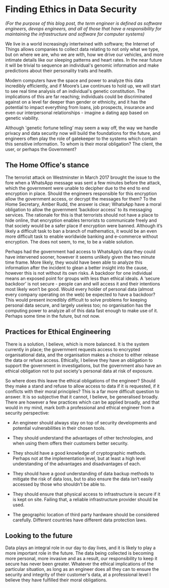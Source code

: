 # Finding Ethics in Data Security

_(For the purpose of this blog post, the term engineer is defined as software engineers, devops engineers, and all of those that have a responsibility for maintaining the infrastructure and software for computer systems)_

We live in a world increasingly intertwined with software; the Internet of Things allows companies to collect data relating to not only what we type, but on where we are, who we are with, how we drive our vehicles, and more intimate details like our sleeping patterns and heart rates. In the near future it will be trivial to sequence an individual's genomic information and make predictions about their personality traits and health.

Modern computers have the space and power to analyze this data incredibly efficiently, and if Moore’s Law continues to hold up, we will start to see real time analysis of an individual's genetic constitution. The implications of this are far reaching; individuals could be discriminated against on a level far deeper than gender or ethnicity, and it has the potential to impact everything from loans, job prospects, insurance and even our interpersonal relationships - imagine a dating app based on genetic viability.

Although 'genetic fortune telling’ may seem a way off, the way we handle privacy and data security now will build the foundations for the future, and engineers often play the role of gatekeeper to the systems which contain this sensitive information. To whom is their moral obligation? The client, the user, or perhaps the Government?

## The Home Office's stance

The terrorist attack on Westminster in March 2017 brought the issue to the fore when a WhatsApp message was sent a few minutes before the attack, which the government were unable to decipher due to the end to end encryption in place. Should the engineers responsible for this encryption allow the government access, or decrypt the messages for them? To the Home Secretary, Amber Rudd, the answer is clear;  WhatsApp have a moral obligation to allow the government ‘backdoor access’ to its messaging services. The rationale for this is that terrorists should not have a place to hide online, that encryption enables terrorists to communicate freely and that society would be a safer place if encryption were banned. Although it’s likely a difficult task to ban a branch of mathematics, it would be an even more difficult task to enable worldwide banking and e-commerce without encryption. The does not seem, to me, to be a viable solution.

Perhaps had the government had access to WhatsApp’s data they could have intervened sooner, however it seems unlikely given the two minute time frame. More likely, they would have been able to analyze this information after the incident to glean a better insight into the cause, however this is not without its own risks. A backdoor for one individual means an exposed point for groups with less than ethical ideals. A ‘secure backdoor’ is not secure - people can and will access it and their intentions most likely won’t be good. Would every holder of personal data (almost every company operating on the web) be expected to have a backdoor? This would present incredibly difficult to solve problems for keeping personal data secure, and largely useless too; no organisation has the computing power to analyze all of this data fast enough to make use of it. Perhaps some time in the future, but not now.

## Practices for Ethical Engineering

There is a solution, I believe, which is more balanced. It is the system currently in place; the government requests access to encrypted organisational data, and the organisation makes a choice to either release the data or refuse access. Ethically, I believe they have an obligation to support the government in investigations, but the government also have an ethical obligation not to put society's personal data at risk of exposure.

So where does this leave the ethical obligations of the engineer? Should they make a stand and refuse to allow access to data if it is requested, if it conflicts with their moral principles? This is a far more difficult question to answer. It is so subjective that it cannot, I believe, be generalised broadly. There are however a few practices which can be applied broadly, and that would in my mind, mark both a professional and ethical engineer from a security perspective:

* An engineer should always stay on top of security developments and potential vulnerabilities in their chosen tools.

* They should understand the advantages of other technologies, and when using them offers their customers better security.

* They should have a good knowledge of cryptographic methods. Perhaps not at the implementation level, but at least a high level understanding of the advantages and disadvantages of each.

* They should have a good understanding of data backup methods to mitigate the risk of data loss, but to also ensure the data isn’t easily accessed by those who shouldn’t be able to.

* They should ensure that physical access to infrastructure is secure if it is kept on site. Failing that, a reliable infrastructure provider should be used.

* The geographic location of third party hardware should be considered carefully. Different countries have different data protection laws.

## Looking to the future

Data plays an integral role in our day to day lives, and it is likely to play a more important role in the future. The data being collected is becoming more personal, more invasive and as a result, our responsibility to keep it secure has never been greater. Whatever the ethical implications of the particular situation, as long as an engineer does all they can to ensure the security and integrity of their customer's data, at a professional level I believe they have fulfilled their moral obligations.
